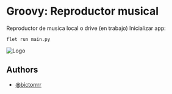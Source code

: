 # Groovy: Reproductor musical

Reproductor de musica local o drive (en trabajo)
Inicializar app:

```
flet run main.py
```

![Logo](https://www.bing.com/images/create/logo-de-software-reproductor-de-muscia2c-un-vinilo-/1-6681fe006a1a44bcb8789e5c21c26e88?id=TEuah%2bezpslIUxNSoW7dKg%3d%3d&view=detailv2&idpp=genimg&thId=OIG3.QzS9SM0kQMsl8adB99.U&FORM=GCRIDP&mode=overlay)


## Authors

- [@bictorrrr](https://github.com/bictorrrr)
